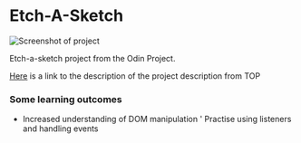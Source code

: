 # Etch-A-Sketch

![Screenshot of project](https://github.com/TheHellem/etch-a-sketch/blob/main/public/Screenshot%20from%202023-10-19%2012-28-34.png)


Etch-a-sketch project from the Odin Project. 

[Here](https://www.theodinproject.com/lessons/foundations-etch-a-sketch) is a link to the description of the project description from TOP

### Some learning outcomes

* Increased understanding of DOM manipulation
' Practise using listeners and handling events